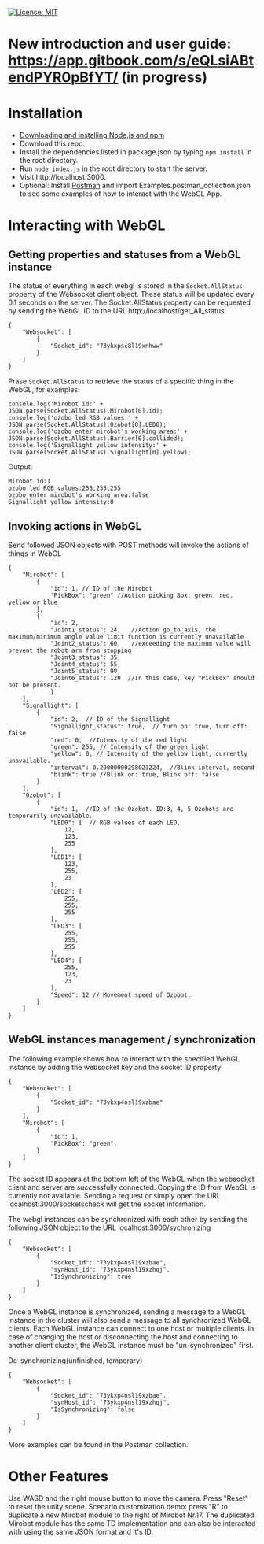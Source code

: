 
[![License: MIT](https://img.shields.io/badge/License-MIT-yellow.svg)](https://opensource.org/licenses/MIT)

# New introduction and user guide: https://app.gitbook.com/s/eQLsiABtendPYR0pBfYT/ (in progress) #

# Installation

* [Downloading and installing Node.js and npm](https://docs.npmjs.com/downloading-and-installing-node-js-and-npm)
* Download this repo.
* Install the dependencies listed in package.json by typing ```npm install``` in the root directory.
* Run ```node index.js``` in the root directory to start the server.
* Visit http://localhost:3000.
* Optional: Install [Postman](https://www.postman.com/downloads/) and import Examples.postman_collection.json to see some examples of how to interact with the WebGL App.

# Interacting with WebGL
## Getting properties and statuses from a WebGL instance
The status of everything in each webgl is stored in the ```Socket.AllStatus``` property of the Websocket client object. These status will be updated every 0.1 seconds on the server. The Socket.AllStatus property can be requested by sending the WebGL ID to the URL http://localhost/get_All_status.
```
{
    "Websocket": [                 
        {
            "Socket_id": "73ykxpsc8l19xnhww"
        }
    ]
}
```

Prase ```Socket.AllStatus``` to retrieve the status of a specific thing in the WebGL, for examples:
```
console.log('Mirobot id:' + JSON.parse(Socket.AllStatus).Mirobot[0].id);
console.log('ozobo led RGB values:' + JSON.parse(Socket.AllStatus).Ozobot[0].LED0);
console.log('ozobo enter mirobot's working area:' + JSON.parse(Socket.AllStatus).Barrier[0].collided);
console.log('Signallight yellow intensity:' + JSON.parse(Socket.AllStatus).Signallight[0].yellow);
```
Output:
```
Mirobot id:1
ozobo led RGB values:255,255,255
ozobo enter mirobot's working area:false
Signallight yellow intensity:0
```

## Invoking actions in WebGL
Send followed JSON objects with POST methods will invoke the actions of things in WebGL
```
{
    "Mirobot": [           
        {
            "id": 1, // ID of the Mirobot
            "PickBox": "green" //Action picking Box: green, red, yellow or blue
        },
        {
            "id": 2,
            "Joint1_status": 24,   //Action go_to_axis, the maximum/minimum angle value limit function is currently unavailable
            "Joint2_status": 60,   //exceeding the maximum value will prevent the robot arm from stopping
            "Joint3_status": 35,
            "Joint4_status": 55,
            "Joint5_status": 90,
            "Joint6_status": 120  //In this case, key "PickBox" should not be present.
            }
    ],
    "Signallight": [
        {
            "id": 2,  // ID of the Signallight
            "Signallight_status": true,  // turn on: true, turn off: false
            "red": 0,  //Intensity of the red light
            "green": 255, // Intensity of the green light
            "yellow": 0, // Intensity of the yellow light, currently unavailable.
            "interval": 0.20000000298023224,  //Blink interval, second
            "blink": true //Blink on: true, Blink off: false
        }
    ],
    "Ozobot": [   
        {
            "id": 1,  //ID of the Ozobot. ID:3, 4, 5 Ozobots are temporarily unavailable.
            "LED0": [  // RGB values of each LED.
                12,
                123,
                255
            ],
            "LED1": [
                123,
                255,
                23
            ],
            "LED2": [
                255,
                255,
                255
            ],
            "LED3": [
                255,
                255,
                255
            ],
            "LED4": [
                255,
                123,
                23
            ],
            "Speed": 12 // Movement speed of Ozobot.
        }
    ]
}
```


## WebGL instances management / synchronization
The following example shows how to interact with the specified WebGL instance by adding the websocket key and the socket ID property
```
{
    "Websocket": [                 
        {
            "Socket_id": "73ykxp4nsl19xzbae"
        }
    ],
    "Mirobot": [                 
        {
            "id": 1,
            "PickBox": "green",
        }
    ]
}
```
The socket ID appears at the bottom left of the WebGL when the websocket client and server are successfully connected. Copying the ID from WebGL is currently not available. Sending a request or simply open the URL localhost:3000/socketscheck will get the socket information.

The webgl instances can be synchronized with each other by sending the following JSON object to the URL localhost:3000/sychronizing
```
{    
    "Websocket": [
        {
            "Socket_id": "73ykxp4nsl19xzbae",
            "synHost_id": "73ykxp4nsl19xzhqj",
            "IsSynchronizing": true
        }
    ]
}
```
Once a WebGL instance is synchronized, sending a message to a WebGL instance in the cluster will also send a message to all synchronized WebGL clients. Each WebGL instance can connect to one host or multiple clients. In case of changing the host or disconnecting the host and connecting to another client cluster, the WebGL instance must be "un-synchronized" first.

De-synchronizing(unfinished, temporary)
```
{    
    "Websocket": [
        {
            "Socket_id": "73ykxp4nsl19xzbae",
            "synHost_id": "73ykxp4nsl19xzhqj",
            "IsSynchronizing": false
        }
    ]
}
```


More examples can be found in the Postman collection.

# Other Features
Use WASD and the right mouse button to move the camera. Press "Reset" to reset the unity scene. Scenario customization demo: press "R" to duplicate a new Mirobot module to the right of Mirobot Nr.17. The duplicated Mirobot module has the same TD implementation and can also be interacted with using the same JSON format and it's ID.
